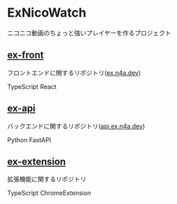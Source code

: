 # ExNicoWatch
ニコニコ動画のちょっと強いプレイヤーを作るプロジェクト

## [ex-front](https://github.com/exnicowatch/ex-front)

フロントエンドに関するリポジトリ([ex.n4a.dev](https://ex.n4a.dev))

TypeScript React

## [ex-api](https://github.com/exnicowatch/ex-api)

バックエンドに関するリポジトリ([api.ex.n4a.dev](https://api.ex.n4a.dev))

Python FastAPI

## [ex-extension](https://github.com/exnicowatch/ex-extension)

拡張機能に関するリポジトリ

TypeScript ChromeExtension
